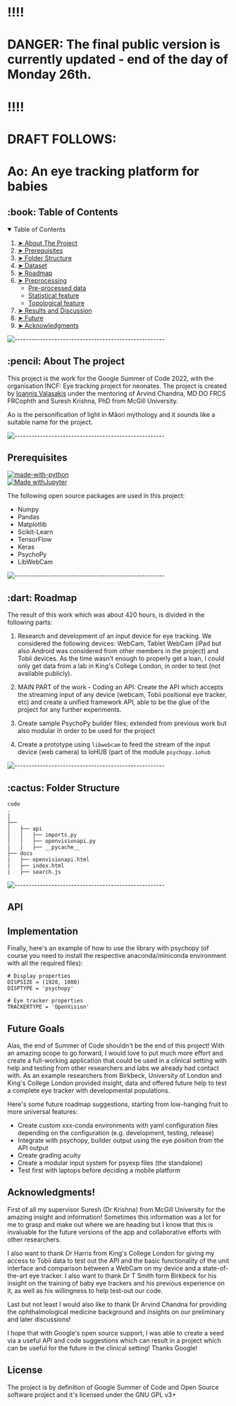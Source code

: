 # !!!!
# DANGER: The final public version is currently updated - end of the day of Monday 26th.
# !!!!

# DRAFT FOLLOWS:

# Ao: An eye tracking platform for babies

<!-- TABLE OF CONTENTS -->
<h2 id="table-of-contents"> :book: Table of Contents</h2>

<details open="open">
  <summary>Table of Contents</summary>
  <ol>
    <li><a href="#about-the-project"> ➤ About The Project</a></li>
    <li><a href="#prerequisites"> ➤ Prerequisites</a></li>
    <li><a href="#folder-structure"> ➤ Folder Structure</a></li>
    <li><a href="#dataset"> ➤ Dataset</a></li>
    <li><a href="#roadmap"> ➤ Roadmap</a></li>
    <li>
      <a href="#preprocessing"> ➤ Preprocessing</a>
      <ul>
        <li><a href="#preprocessed-data">Pre-processed data</a></li>
        <li><a href="#statistical-feature">Statistical feature</a></li>
        <li><a href="#topological-feature">Topological feature</a></li>
      </ul>
    </li>
    <!--<li><a href="#experiments">Experiments</a></li>-->
    <li><a href="#results-and-discussion"> ➤ Results and Discussion</a></li>
    <li><a href="#future"> ➤ Future</a></li>
    <li><a href="#acknowledgments"> ➤ Acknowledgments</a></li>
  </ol>
</details>

![-----------------------------------------------------](https://raw.githubusercontent.com/andreasbm/readme/master/assets/lines/rainbow.png)

<h2 id="about-the-project"> :pencil: About The project</h2>

This project is the work for the Google Summer of Code 2022, with the organisation INCF: Eye tracking project for neonates. The project is created by [Ioannis Valasakis](@wizofe) under the mentoring of Arvind Chandna, MD DO FRCS FRCophth and Suresh Krishna, PhD from McGill University.

Ao is the personification of light in Māori mythology and it sounds like a suitable name for the project.

![-----------------------------------------------------](https://raw.githubusercontent.com/andreasbm/readme/master/assets/lines/rainbow.png)
<!-- PREREQUISITES -->
<h2 id="prerequisites"> Prerequisites</h2>

[![made-with-python](https://img.shields.io/badge/Made%20with-Python-1f425f.svg)](https://www.python.org/) <br>
[![Made withJupyter](https://img.shields.io/badge/Made%20with-Jupyter-orange?style=for-the-badge&logo=Jupyter)](https://jupyter.org/try) <br>

<!--This project is written in Python programming language. <br>-->
The following open source packages are used in this project:
* Numpy
* Pandas
* Matplotlib
* Scikit-Learn
* TensorFlow
* Keras
* PsychoPy
* LibWebCam

![-----------------------------------------------------](https://raw.githubusercontent.com/andreasbm/readme/master/assets/lines/rainbow.png)

<!-- ROADMAP -->
<h2 id="roadmap"> :dart: Roadmap</h2>

The result of this work which was about 420 hours, is divided in the following parts:

1. Research and development of an input device for eye tracking. We considered the following devices: WebCam, Tablet WebCam (iPad but also Android was considered from other members in the project) and Tobii devices. As the time wasn't enough to properly get a loan, I could only get data from a lab in King's College London, in order to test (not available publicly).

2. MAIN PART of the work - Coding an API: Create the API which accepts the streaming input of any device (webcam, Tobii positional eye tracker, etc) and create a unified framework API, able to be the glue of the project for any further experiments.

3. Create sample PsychoPy builder files; extended from previous work but also modular in order to be used for the project 

4. Create a prototype using `libwebcam` to feed the stream of the input device (web camera) to IoHUB (part of the module `psychopy.iohub`

![-----------------------------------------------------](https://raw.githubusercontent.com/andreasbm/readme/master/assets/lines/rainbow.png)

<!-- :paw_prints:-->
<!-- FOLDER STRUCTURE -->
<h2 id="folder-structure"> :cactus: Folder Structure</h2>

    code
    .
    │
    ├── 
    │   ├── api
    │   │   ├── imports.py
    │   │   ├── openvisionapi.py
    |   |   ├── __pycache__
    ├── docs
    |   ├── openvisionapi.html
    |   ├── index.html
    |   ├── search.js

![-----------------------------------------------------](https://raw.githubusercontent.com/andreasbm/readme/master/assets/lines/rainbow.png)
## API

<!-- :paw_prints:-->
<!-- FOLDER STRUCTURE -->
<h2 id="implementation"> Implementation</h2>

Finally, here's an example of how to use the library with psychopy (of course you need to install the respective anaconda/miniconda environment with all the required files):

```
# Display properties
DISPSIZE = (1920, 1080)
DISPTYPE = 'psychopy'
 
# Eye tracker properties
TRACKERTYPE = 'OpenVision'
```

<!-- FUTURE -->
<h2 id="future"> Future Goals </h2>

Alas, the end of Summer of Code shouldn't be the end of this project! With an amazing scope to go forward, I would love to put much more effort and create a full-working application that could be used in a clinical setting with help and testing from other researchers and labs we already had contact with. As an example researchers from Birkbeck, University of London and King's College London provided insight, data and offered future help to test a complete eye tracker with developmental populations.

Here's some future roadmap suggestions, starting from low-hanging fruit to more universal features:

- Create custom xxx-conda environments with yaml configuration files depending on the configuration (e.g. development, testing, release)
- Integrate with psychopy, builder output using the eye position from the API output
- Create grading acuity 
- Create a modular input system for psyexp files (the standalone)
- Test first with laptops before deciding a mobile platform

<!-- Acknowledgments -->
<h2 id="acknowledgments"> Acknowledgments! </h2>

First of all my supervisor Suresh (Dr Krishna) from McGill University for the amazing insight and information! Sometimes this information was a lot for me to grasp and make out where we are heading but I know that this is invaluable for the future versions of the app and collaborative efforts with other researchers.

I also want to thank Dr Harris from King's College London for giving my access to Tobii data to test out the API and the basic functionality of the unit interface and comparison between a WebCam on my device and a state-of-the-art eye tracker. I also want to thank Dr T Smith form Birkbeck for his insight on the training of baby eye trackers and his previous experience on it, as well as his willingness to help test-out our code.

Last but not least I would also like to thank Dr Arvind Chandna for providing the ophthalmological medicine background and insights on our preliminary and later discussions! 

I hope that with Google's open source support, I was able to create a seed via a useful API and code suggestions which can result in a project which can be useful for the future in the clinical setting! Thanks Google! 

## License

The project is by definition of Google Summer of Code and Open Source software project and it's licensed under the GNU GPL v3+
